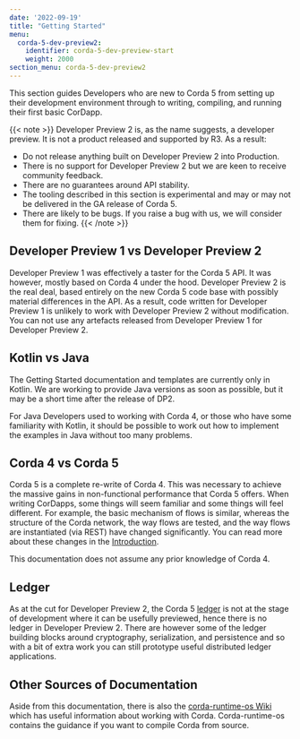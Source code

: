 ```yaml
---
date: '2022-09-19'
title: "Getting Started"
menu:
  corda-5-dev-preview2:
    identifier: corda-5-dev-preview-start
    weight: 2000
section_menu: corda-5-dev-preview2
---
```

This section guides Developers who are new to Corda 5 from setting up their development environment through to writing, compiling, and running their first basic CorDapp.

<!--It includes:

The prerequisites for working with Cordapps

Downloading and using the Cordapp Standard Development Environment (CSDE) Template

Writing and running simple flows.

Testing and debugging Cordapps using the (Corda) Simulator.

Deploying Cordapps to a local Corda Cluster (Combined Worker).-->

{{< note >}}
Developer Preview 2 is, as the name suggests, a developer preview. It is not a product released and supported by R3. As a result:
* Do not release anything built on Developer Preview 2 into Production.
* There is no support for Developer Preview 2 but we are keen to receive community feedback.
* There are no guarantees around API stability.
* The tooling described in this section is experimental and may or may not be delivered in the GA release of Corda 5.
* There are likely to be bugs. If you raise a bug with us, we will consider them for fixing.
{{< /note >}}

## Developer Preview 1 vs Developer Preview 2

Developer Preview 1 was effectively a taster for the Corda 5 API. It was however, mostly based on Corda 4 under the hood. Developer Preview 2 is the real deal, based entirely on the new Corda 5 code base with possibly material differences in the API. As a result, code written for Developer Preview 1 is unlikely to work with Developer Preview 2 without modification. You can not use any artefacts released from Developer Preview 1 for Developer Preview 2.  

## Kotlin vs Java

The Getting Started documentation and templates are currently only in Kotlin. We are working to provide Java versions as soon as possible, but it may be a short time after the release of DP2.

For Java Developers used to working with Corda 4, or those who have some familiarity with Kotlin, it should be possible to work out how to implement the examples in Java without too many problems.

## Corda 4 vs Corda 5

Corda 5 is a complete re-write of Corda 4. This was necessary to achieve the massive gains in non-functional performance that Corda 5 offers. When writing CorDapps, some things will seem familiar and some things will feel different. For example, the basic mechanism of flows is similar, whereas the structure of the Corda network, the way flows are tested, and the way flows are instantiated (via REST) have changed significantly. You can read more about these changes in the [Introduction](../introduction/introduction.html).

This documentation does not assume any prior knowledge of Corda 4.

## Ledger

As at the cut for Developer Preview 2, the Corda 5 [ledger](../introduction/key-concepts.html#ledger-layer) is not at the stage of development where it can be usefully previewed, hence there is no ledger in Developer Preview 2.
There are however some of the ledger building blocks around cryptography, serialization, and persistence and so with a bit of extra work you can still prototype useful distributed ledger applications.

## Other Sources of Documentation

Aside from this documentation, there is also the [corda-runtime-os Wiki](https://github.com/corda/corda-runtime-os/wiki) which has useful information about working with Corda.
Corda-runtime-os contains the guidance if you want to compile Corda from source.
